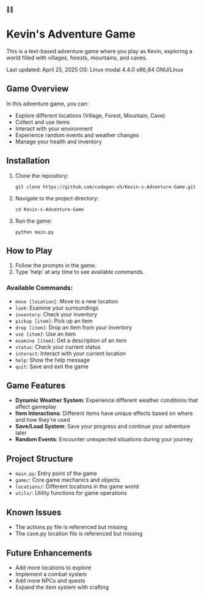 🌈🌈
# Kevin's Adventure Game

This is a text-based adventure game where you play as Kevin, exploring a world filled with villages, forests, mountains, and caves.

Last updated: April 25, 2025
OS: Linux modal 4.4.0 x86_64 GNU/Linux

## Game Overview

In this adventure game, you can:
- Explore different locations (Village, Forest, Mountain, Cave)
- Collect and use items
- Interact with your environment
- Experience random events and weather changes
- Manage your health and inventory

## Installation

1. Clone the repository:
   ```
   git clone https://github.com/codegen-sh/Kevin-s-Adventure-Game.git
   ```

2. Navigate to the project directory:
   ```
   cd Kevin-s-Adventure-Game
   ```

3. Run the game:
   ```
   python main.py
   ```

## How to Play

1. Follow the prompts in the game.
2. Type 'help' at any time to see available commands.

### Available Commands:
- `move [location]`: Move to a new location
- `look`: Examine your surroundings
- `inventory`: Check your inventory
- `pickup [item]`: Pick up an item
- `drop [item]`: Drop an item from your inventory
- `use [item]`: Use an item
- `examine [item]`: Get a description of an item
- `status`: Check your current status
- `interact`: Interact with your current location
- `help`: Show the help message
- `quit`: Save and exit the game

## Game Features

- **Dynamic Weather System**: Experience different weather conditions that affect gameplay
- **Item Interactions**: Different items have unique effects based on where and how they're used
- **Save/Load System**: Save your progress and continue your adventure later
- **Random Events**: Encounter unexpected situations during your journey

## Project Structure

- `main.py`: Entry point of the game
- `game/`: Core game mechanics and objects
- `locations/`: Different locations in the game world
- `utils/`: Utility functions for game operations

## Known Issues

- The actions.py file is referenced but missing
- The cave.py location file is referenced but missing

## Future Enhancements

- Add more locations to explore
- Implement a combat system
- Add more NPCs and quests
- Expand the item system with crafting

